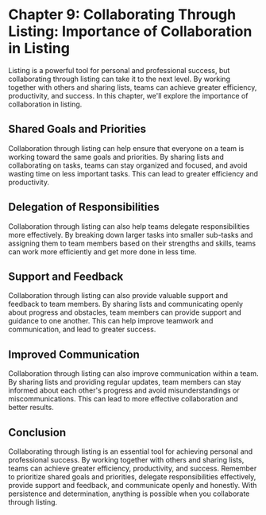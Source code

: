 Chapter 9: Collaborating Through Listing: Importance of Collaboration in Listing
================================================================================

Listing is a powerful tool for personal and professional success, but collaborating through listing can take it to the next level. By working together with others and sharing lists, teams can achieve greater efficiency, productivity, and success. In this chapter, we'll explore the importance of collaboration in listing.

Shared Goals and Priorities
---------------------------

Collaboration through listing can help ensure that everyone on a team is working toward the same goals and priorities. By sharing lists and collaborating on tasks, teams can stay organized and focused, and avoid wasting time on less important tasks. This can lead to greater efficiency and productivity.

Delegation of Responsibilities
------------------------------

Collaboration through listing can also help teams delegate responsibilities more effectively. By breaking down larger tasks into smaller sub-tasks and assigning them to team members based on their strengths and skills, teams can work more efficiently and get more done in less time.

Support and Feedback
--------------------

Collaboration through listing can also provide valuable support and feedback to team members. By sharing lists and communicating openly about progress and obstacles, team members can provide support and guidance to one another. This can help improve teamwork and communication, and lead to greater success.

Improved Communication
----------------------

Collaboration through listing can also improve communication within a team. By sharing lists and providing regular updates, team members can stay informed about each other's progress and avoid misunderstandings or miscommunications. This can lead to more effective collaboration and better results.

Conclusion
----------

Collaborating through listing is an essential tool for achieving personal and professional success. By working together with others and sharing lists, teams can achieve greater efficiency, productivity, and success. Remember to prioritize shared goals and priorities, delegate responsibilities effectively, provide support and feedback, and communicate openly and honestly. With persistence and determination, anything is possible when you collaborate through listing.
